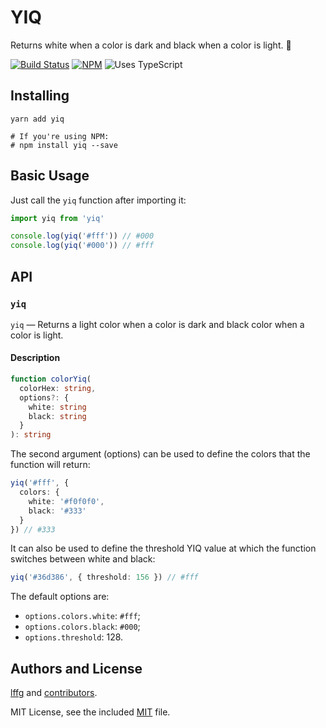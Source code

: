 # YIQ

Returns white when a color is dark and black when a color is light. 🎨

[![Build Status](https://circleci.com/gh/lffg/yiq.svg?style=svg)](https://circleci.com/gh/lffg/yiq)
[![NPM](https://img.shields.io/npm/v/yiq.svg?logo=npm)](https://npmjs.org/package/yiq)
![Uses TypeScript](https://img.shields.io/badge/Uses-Typescript-294E80.svg)

## Installing

```shell
yarn add yiq

# If you're using NPM:
# npm install yiq --save
```

## Basic Usage

Just call the `yiq` function after importing it:

```typescript
import yiq from 'yiq'

console.log(yiq('#fff')) // #000
console.log(yiq('#000')) // #fff
```

## API

### `yiq`

`yiq` — Returns a light color when a color is dark and black color when a color is light.

#### Description

```typescript
function colorYiq(
  colorHex: string,
  options?: {
    white: string
    black: string
  }
): string
```

The second argument (options) can be used to define the colors that the function will return:

```typescript
yiq('#fff', {
  colors: {
    white: '#f0f0f0',
    black: '#333'
  }
}) // #333
```

It can also be used to define the threshold YIQ value at which the function switches between white and black:
```typescript
yiq('#36d386', { threshold: 156 }) // #fff
```

The default options are:

- `options.colors.white`: `#fff`;
- `options.colors.black`: `#000`;
- `options.threshold`: 128.

## Authors and License

[lffg](https://github.com/lffg) and [contributors](https://github.com/lffg/yiq/graphs/contributors).

MIT License, see the included [MIT](https://github.com/lffg/yiq/blob/master/LICENSE) file.
